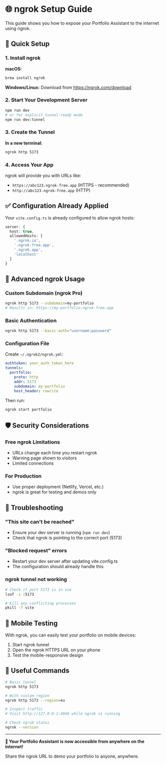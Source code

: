 # 🌐 ngrok Setup Guide

This guide shows you how to expose your Portfolio Assistant to the internet using ngrok.

## 🚀 Quick Setup

### 1. Install ngrok

**macOS:**
```bash
brew install ngrok
```

**Windows/Linux:**
Download from https://ngrok.com/download

### 2. Start Your Development Server

```bash
npm run dev
# or for explicit tunnel-ready mode
npm run dev:tunnel
```

### 3. Create the Tunnel

**In a new terminal:**
```bash
ngrok http 5173
```

### 4. Access Your App

ngrok will provide you with URLs like:
- `https://abc123.ngrok-free.app` (HTTPS - recommended)
- `http://abc123.ngrok-free.app` (HTTP)

## ✅ Configuration Already Applied

Your `vite.config.ts` is already configured to allow ngrok hosts:

```typescript
server: {
  host: true,
  allowedHosts: [
    '.ngrok.io',
    '.ngrok-free.app', 
    '.ngrok.app',
    'localhost'
  ]
}
```

## 🔧 Advanced ngrok Usage

### Custom Subdomain (ngrok Pro)
```bash
ngrok http 5173 --subdomain=my-portfolio
# Results in: https://my-portfolio.ngrok-free.app
```

### Basic Authentication
```bash
ngrok http 5173 --basic-auth="username:password"
```

### Configuration File
Create `~/.ngrok2/ngrok.yml`:
```yaml
authtoken: your_auth_token_here
tunnels:
  portfolio:
    proto: http
    addr: 5173
    subdomain: my-portfolio
    host_header: rewrite
```

Then run:
```bash
ngrok start portfolio
```

## 🛡️ Security Considerations

### Free ngrok Limitations
- URLs change each time you restart ngrok
- Warning page shown to visitors
- Limited connections

### For Production
- Use proper deployment (Netlify, Vercel, etc.)
- ngrok is great for testing and demos only

## 🚨 Troubleshooting

### "This site can't be reached"
- Ensure your dev server is running (`npm run dev`)
- Check that ngrok is pointing to the correct port (5173)

### "Blocked request" errors
- Restart your dev server after updating vite.config.ts
- The configuration should already handle this

### ngrok tunnel not working
```bash
# Check if port 5173 is in use
lsof -i :5173

# Kill any conflicting processes
pkill -f vite
```

## 📱 Mobile Testing

With ngrok, you can easily test your portfolio on mobile devices:

1. Start ngrok tunnel
2. Open the ngrok HTTPS URL on your phone
3. Test the mobile-responsive design

## 🔗 Useful Commands

```bash
# Basic tunnel
ngrok http 5173

# With custom region
ngrok http 5173 --region=eu

# Inspect traffic
# Visit http://127.0.0.1:4040 while ngrok is running

# Check ngrok status
ngrok --version
```

---

**🎉 Your Portfolio Assistant is now accessible from anywhere on the internet!**

Share the ngrok URL to demo your portfolio to anyone, anywhere.
